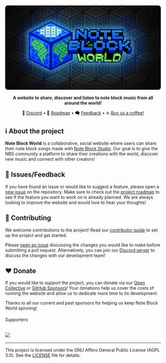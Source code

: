 <p align="center">
  <img src="img/header.png" alt="Note Block World header" />
</p>

<p align="center">
  <strong>
    A website to share, discover and listen to note block music from all around the world!
  </strong>
</p>

<p align="center">
  👥 <a href="https://discord.gg/open-note-block-studio-608692895179997252">Discord</a> • 
  📆 <a href="https://github.com/orgs/OpenNBS/projects/4">Roadmap</a> • 
  🗨 <a href="https://github.com/OpenNBS/NoteBlockWorld/issues/new/choose">Feedback</a> • 
  ☕ <a href="https://opencollective.com/opennbs/donate">Buy us a coffee!</a>
</p>

## ℹ About the project

**Note Block World** is a collaborative, social website where users can share their note block songs made with [Note Block Studio](https://noteblock.studio/). Our goal is to give the NBS community a platform to share their creations with the world, discover new music and connect with other creators!

## 💬 Issues/Feedback

If you have found an issue or would like to suggest a feature, please open a [new issue](/issues/new/choose) on the repository. Make sure to check out the [project roadmap](https://github.com/orgs/OpenNBS/projects/4) to see if the feature you want to work on is already planned. We are always looking to improve the website and would love to hear your thoughts!

## 🔧 Contributing

We welcome contributions to the project! Read our [contributor guide](CONTRIBUTING.md) to set up the project and get started.

Please [open an issue](/issues/new/choose) discussing the changes you would like to make before submitting a pull request. Alternatively, you can join our [Discord server](https://discord.gg/open-note-block-studio-608692895179997252) to discuss the changes with our development team!

## ❤ Donate

If you would like to support the project, you can donate via our [Open Collective](https://opencollective.com/opennbs/donate) or [GitHub Sponsors](https://github.com/sponsors/OpenNBS)! Your donations help us cover the costs of running the website and allow us to dedicate more time to its development.

Thanks to all our current and past sponsors for helping us keep Note Block World spinning!

###### Supporters

<img src="https://opencollective.com/opennbs/backers.svg" height="48px"/>

---

This project is licensed under the GNU Affero General Public License (AGPL 3.0). See the [LICENSE](LICENSE) file for details.

